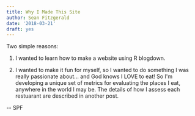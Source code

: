 ```yaml
---
title: Why I Made This Site
author: Sean Fitzgerald
date: '2018-03-21'
draft: yes
---
```


Two simple reasons:

1) I wanted to learn how to make a website using R blogdown.

2) I wanted to make it fun for myself, so I wanted to do something I was really passionate about... and God knows I LOVE to eat!  So I'm developing a unique set of metrics for evaluating the places I eat, anywhere in the world I may be.  The details of how I assess each restuarant are described in another post.

-- SPF
